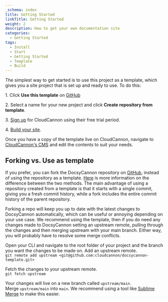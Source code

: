 ```yaml
---
_schema: index
title: Getting Started
linkTitle: Getting Started
weight: 2
description: How to get your own documentation site
categories:
  - Getting Started
tags:
  - Install
  - Start
  - Getting Started
  - Template
  - Build
---
```

The simplest way to get started is to use this project as a template, which gives you a site project that is set up and ready to use. To do this:

1\. Click **Use this template** on <a target="_blank" rel="noopener" href="https://github.com/tomrcc/docsycannon-template">GitHub</a>

2\. Select a name for your new project and click **Create repository from template**.

3\. [Sign up](https://app.cloudcannon.com/register?trial=cc_standard)&nbsp;for CloudCannon using their free trial period.

4\. <a target="_blank" rel="noopener" href="https://cloudcannon.com/community/learn/hugo-cms---get-started-with-cloudcannon">Build your site</a>.

Once you have a copy of the template live on CloudCannon, navigate to <a target="_blank" rel="noopener" href="https://app.cloudcannon.com/editor">CloudCannon's CMS</a>&nbsp;and edit the contents to suit your needs.

## Forking vs. Use as template

If you prefer, you can fork the DocsyCannon repository on <a target="_blank" rel="noopener" href="https://github.com/tomrcc/docsycannon-template">GitHub</a>, instead of using the repository as a template. [Here](https://docs.github.com/en/repositories/creating-and-managing-repositories/creating-a-repository-from-a-template) is more information on the difference between the two methods. The main advantage of using a repository created from a template is that it starts with a single commit, giving you a fresh commit history, while a fork includes the entire commit history of the parent repository.

Forking a repo will keep you up to date with the latest changes to DocsyCannon automatically, which can be useful or annoying depending on your use case. We recommend using the template, then if you do need any changes made to DocsyCannon setting an upstream remote, pulling through the changes and then merging upstream with your main branch. Either way, you will probably have to resolve some merge conflicts.&nbsp;

Open your CLI and navigate to the root folder of your project and the branch you want the changes to be made on. Add an upstream remote.<br>`git remote add upstream <git@github.com:cloudcannon/docsycannon-template.git>`

Fetch the changes to your upstream remote.<br>`git fetch upstream`

Your changes will live on a new branch called&nbsp;`upstream/main`. Merge&nbsp;`upstream/main`&nbsp;into `main`​​. We recommend using a tool like <a target="_blank" rel="noopener" href="https://www.sublimemerge.com/">Sublime Merge</a> to make this easier.